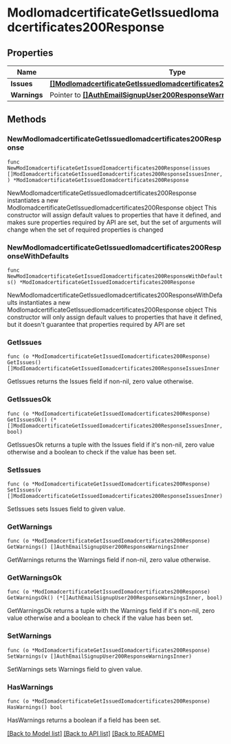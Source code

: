# ModIomadcertificateGetIssuedIomadcertificates200Response

## Properties

Name | Type | Description | Notes
------------ | ------------- | ------------- | -------------
**Issues** | [**[]ModIomadcertificateGetIssuedIomadcertificates200ResponseIssuesInner**](ModIomadcertificateGetIssuedIomadcertificates200ResponseIssuesInner.md) |  | 
**Warnings** | Pointer to [**[]AuthEmailSignupUser200ResponseWarningsInner**](AuthEmailSignupUser200ResponseWarningsInner.md) |  | [optional] 

## Methods

### NewModIomadcertificateGetIssuedIomadcertificates200Response

`func NewModIomadcertificateGetIssuedIomadcertificates200Response(issues []ModIomadcertificateGetIssuedIomadcertificates200ResponseIssuesInner, ) *ModIomadcertificateGetIssuedIomadcertificates200Response`

NewModIomadcertificateGetIssuedIomadcertificates200Response instantiates a new ModIomadcertificateGetIssuedIomadcertificates200Response object
This constructor will assign default values to properties that have it defined,
and makes sure properties required by API are set, but the set of arguments
will change when the set of required properties is changed

### NewModIomadcertificateGetIssuedIomadcertificates200ResponseWithDefaults

`func NewModIomadcertificateGetIssuedIomadcertificates200ResponseWithDefaults() *ModIomadcertificateGetIssuedIomadcertificates200Response`

NewModIomadcertificateGetIssuedIomadcertificates200ResponseWithDefaults instantiates a new ModIomadcertificateGetIssuedIomadcertificates200Response object
This constructor will only assign default values to properties that have it defined,
but it doesn't guarantee that properties required by API are set

### GetIssues

`func (o *ModIomadcertificateGetIssuedIomadcertificates200Response) GetIssues() []ModIomadcertificateGetIssuedIomadcertificates200ResponseIssuesInner`

GetIssues returns the Issues field if non-nil, zero value otherwise.

### GetIssuesOk

`func (o *ModIomadcertificateGetIssuedIomadcertificates200Response) GetIssuesOk() (*[]ModIomadcertificateGetIssuedIomadcertificates200ResponseIssuesInner, bool)`

GetIssuesOk returns a tuple with the Issues field if it's non-nil, zero value otherwise
and a boolean to check if the value has been set.

### SetIssues

`func (o *ModIomadcertificateGetIssuedIomadcertificates200Response) SetIssues(v []ModIomadcertificateGetIssuedIomadcertificates200ResponseIssuesInner)`

SetIssues sets Issues field to given value.


### GetWarnings

`func (o *ModIomadcertificateGetIssuedIomadcertificates200Response) GetWarnings() []AuthEmailSignupUser200ResponseWarningsInner`

GetWarnings returns the Warnings field if non-nil, zero value otherwise.

### GetWarningsOk

`func (o *ModIomadcertificateGetIssuedIomadcertificates200Response) GetWarningsOk() (*[]AuthEmailSignupUser200ResponseWarningsInner, bool)`

GetWarningsOk returns a tuple with the Warnings field if it's non-nil, zero value otherwise
and a boolean to check if the value has been set.

### SetWarnings

`func (o *ModIomadcertificateGetIssuedIomadcertificates200Response) SetWarnings(v []AuthEmailSignupUser200ResponseWarningsInner)`

SetWarnings sets Warnings field to given value.

### HasWarnings

`func (o *ModIomadcertificateGetIssuedIomadcertificates200Response) HasWarnings() bool`

HasWarnings returns a boolean if a field has been set.


[[Back to Model list]](../README.md#documentation-for-models) [[Back to API list]](../README.md#documentation-for-api-endpoints) [[Back to README]](../README.md)


